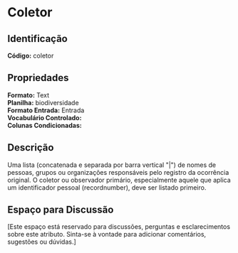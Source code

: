 # Coletor

## Identificação
**Código:** coletor

## Propriedades
**Formato:** Text  
**Planilha:** biodiversidade  
**Formato Entrada:** Entrada  
**Vocabulário Controlado:**   
**Colunas Condicionadas:**   

## Descrição
Uma lista (concatenada e separada por barra vertical "|") de nomes de pessoas, grupos ou organizações responsáveis pelo registro da ocorrência original. O coletor ou observador primário, especialmente aquele que aplica um identificador pessoal (recordnumber), deve ser listado primeiro.

## Espaço para Discussão
[Este espaço está reservado para discussões, perguntas e esclarecimentos sobre este atributo. Sinta-se à vontade para adicionar comentários, sugestões ou dúvidas.]
